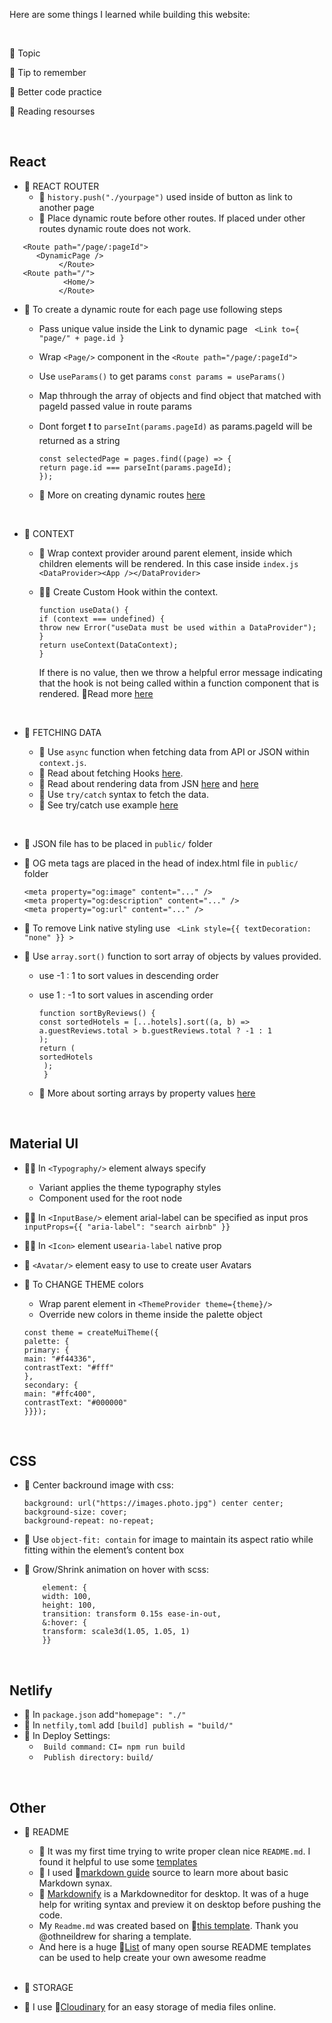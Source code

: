 Here are some things I learned while building this website:

<br>

🌴 Topic

🥥 Tip to remember

🌿 Better code practice

📖 Reading resourses

<br>

## React

- 🌴 REACT ROUTER
  - 🥥 `history.push("./yourpage")` used inside of button as link to another page
  - 🥥 Place dynamic route before other routes. If placed under other routes dynamic route does not work.

```
   <Route path="/page/:pageId">
      <DynamicPage />
           </Route>
   <Route path="/">
            <Home/>
           </Route>
```

- 🥥 To create a dynamic route for each page use following steps

  - Pass unique value inside the Link to dynamic page
    ` <Link to={ "page/" + page.id }`
  - Wrap `<Page/>` component in the `<Route path="/page/:pageId">`
  - Use `useParams()` to get params `const params = useParams()`
  - Map thhrough the array of objects and find object that matched with pageId passed value in route params
  - Dont forget ❗ to `parseInt(params.pageId)` as params.pageId will be returned as a string

    ```
    const selectedPage = pages.find((page) => {
    return page.id === parseInt(params.pageId);
    });
    ```

  - 📖 More on creating dynamic routes [here](https://dev.to/dsckiitdev/dynamic-pages-using-react-router-2pm)

 <br>

- 🌴 CONTEXT

  - 🥥 Wrap context provider around parent element, inside which children elements will be rendered. In this case inside `index.js` `<DataProvider><App /></DataProvider>`

  - 🥥🌿 Create Custom Hook within the context.

    ```
    function useData() {
    if (context === undefined) {
    throw new Error("useData must be used within a DataProvider");
    }
    return useContext(DataContext);
    }
    ```

    If there is no value, then we throw a helpful error message indicating that the hook is not being called within a function component that is rendered. 📖Read more [here](https://kentcdodds.com/blog/how-to-use-react-context-effectively)

<br>

- 🌴 FETCHING DATA

  - 🥥 Use `async` function when fetching data from API or JSON within `context.js`.
  - 📖 Read about fetching Hooks [here](https://www.robinwieruch.de/react-hooks-fetch-data).
  - 📖 Read about rendering data from JSN [here](https://www.pluralsight.com/guides/fetch-data-from-a-json-file-in-a-react-app) and [here](https://www.pluralsight.com/guides/fetch-data-from-a-json-file-in-a-react-app)
  - 🥥 Use `try/catch` syntax to fetch the data.
  - 📖 See try/catch use example [here](https://www.w3schools.com/java/java_try_catch.asp)

<br>

- 🥥 JSON file has to be placed in `public/` folder

- 🥥 OG meta tags are placed in the head of index.html file in `public/` folder

  ```
  <meta property="og:image" content="..." />
  <meta property="og:description" content="..." />
  <meta property="og:url" content="..." />
  ```

- 🥥 To remove Link native styling use ` <Link style={{ textDecoration: "none" }} >`

- 🥥 Use `array.sort()` function to sort array of objects by values provided.

  - use -1 : 1 to sort values in descending order
  - use 1 : -1 to sort values in ascending order

    ```
    function sortByReviews() {
    const sortedHotels = [...hotels].sort((a, b) =>
    a.guestReviews.total > b.guestReviews.total ? -1 : 1
    );
    return (
    sortedHotels
     );
     }
    ```

  - 📖 More about sorting arrays by property values [here](https://flaviocopes.com/how-to-sort-array-of-objects-by-property-javascript/)

   <br>

## Material UI

- 🥥🌿 In `<Typography/>` element always specify

  - Variant applies the theme typography styles
  - Component used for the root node

- 🥥🌿 In `<InputBase/>` element arial-label can be specified as input pros `inputProps={{ "aria-label": "search airbnb" }}`

- 🥥🌿 In `<Icon>` element use`aria-label` native prop

- 🥥 `<Avatar/>` element easy to use to create user Avatars

- 🥥 To CHANGE THEME colors

  - Wrap parent element in `<ThemeProvider theme={theme}/>`
  - Override new colors in theme inside the palette object

  ```
  const theme = createMuiTheme({
  palette: {
  primary: {
  main: "#f44336",
  contrastText: "#fff"
  },
  secondary: {
  main: "#ffc400",
  contrastText: "#000000"
  }}});
  ```

  <br>

## CSS

- 🥥 Center backround image with css:

  ```
  background: url("https://images.photo.jpg") center center;
  background-size: cover;
  background-repeat: no-repeat;
  ```

- 🥥 Use `object-fit: contain` for image to maintain its aspect ratio while fitting within the element’s content box

- 🥥 Grow/Shrink animation on hover with scss:

  ```
      element: {
      width: 100,
      height: 100,
      transition: transform 0.15s ease-in-out,
      &:hover: {
      transform: scale3d(1.05, 1.05, 1)
      }}
  ```

   <br>

## Netlify

- 🥥 In `package.json` add`"homepage": "./"`
- 🥥 In `netfily,toml` add `[build] publish = "build/"`
- 🥥 In Deploy Settings:
  - ` Build command:` `CI= npm run build`
  - ` Publish directory:` `build/`

<br>

## Other

- 🌴 README

  - 🥥 It was my first time trying to write proper clean nice `README.md`. I found it helpful to use some [templates](https://awesomeopensource.com/projects/readme)
  - 🥥 I used 🔗[markdown guide](https://www.markdownguide.org/basic-syntax/) source to learn more about basic Markdown synax.
  - 🥥 [Markdownify](https://markdownify.js.org/) is a Markdowneditor for desktop. It was of a huge help for writing syntax and preview it on desktop before pushing the code.
  - My `Readme.md` was created based on 🔗[this template](https://github.com/othneildrew/Best-README-Template).
    Thank you @othneildrew for sharing a template.
  - And here is a huge 🔗[List](https://github.com/matiassingers/awesome-readme) of many open sourse README templates can be used to help create your own awesome readme

   <br>

- 🌴 STORAGE
- 🥥 I use 🔗[Cloudinary](https://cloudinary.com/) for an easy storage of media files online.
